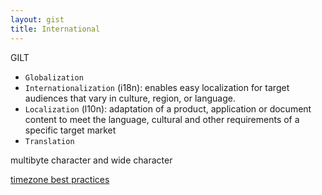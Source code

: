 ```yaml
---
layout: gist
title: International
---
```


GILT
- `Globalization`
- `Internationalization` (i18n): enables easy localization for target audiences that vary in culture, region, or language.
- `Localization` (l10n): adaptation of a product, application or document content to meet the language, cultural and other requirements of a specific target market
- `Translation`


multibyte character and wide character

[timezone best practices](https://stackoverflow.com/questions/2532729/daylight-saving-time-and-time-zone-best-practices)

